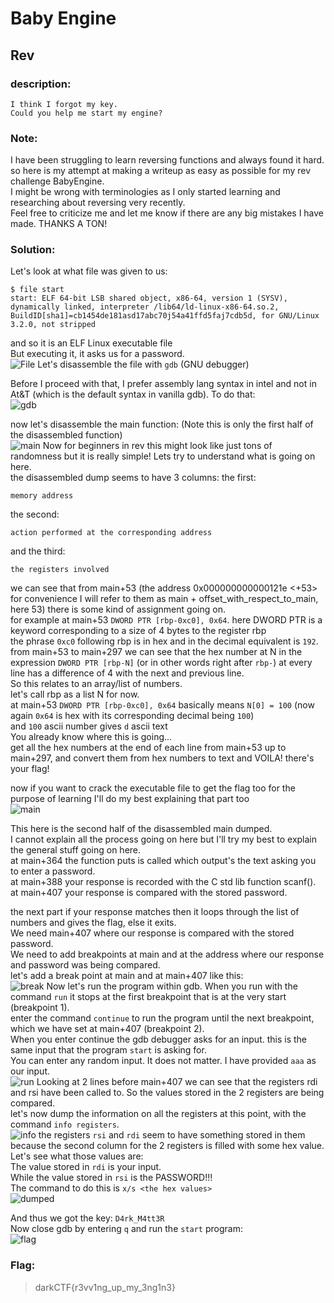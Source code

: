 # Baby Engine
## Rev

### description:
```
I think I forgot my key.
Could you help me start my engine?
```

### Note:
I have been struggling to learn reversing functions and always found it hard. so here is my attempt at making a writeup as easy as possible for my rev challenge BabyEngine.  
I might be wrong with terminologies as I only started learning and researching about reversing very recently.  
Feel free to criticize me and let me know if there are any big mistakes I have made. THANKS A TON!  


### Solution:  
Let's look at what file was given to us:  
```
$ file start
start: ELF 64-bit LSB shared object, x86-64, version 1 (SYSV), dynamically linked, interpreter /lib64/ld-linux-x86-64.so.2, BuildID[sha1]=cb1454de181asd17abc70j54a41ffd5faj7cdb5d, for GNU/Linux 3.2.0, not stripped
```

and so it is an ELF Linux executable file  
But executing it, it asks us for a password.  
![File](file.png)
Let's disassemble the file with `gdb` (GNU debugger)  

Before I proceed with that, I prefer assembly lang syntax in intel and not in At&T (which is the default syntax in vanilla gdb). To do that:  
![gdb](gdb.png)

now let's disassemble the main function: (Note this is only the first half of the disassembled function)  
![main](main1.png)
Now for beginners in rev this might look like just tons of randomness but it is really simple! Lets try to understand what is going on here.  
the disassembled dump seems to have 3 columns: the first:  
```
memory address
```
the second:  
```
action performed at the corresponding address
```
and the third:  
```
the registers involved  
```

we can see that from main+53 (the address 0x000000000000121e <+53> for convenience I will refer to them as main + offset_with_respect_to_main, here 53) there is some kind of assignment going on.  
for example at main+53 `DWORD PTR [rbp-0xc0], 0x64`. here DWORD PTR is a keyword corresponding to a size of 4 bytes to the register rbp  
the phrase `0xc0` following rbp is in hex and in the decimal equivalent is `192`.  
from main+53 to main+297 we can see that the hex number at N in the expression `DWORD PTR [rbp-N]` (or in other words right after `rbp-`) at every line has a difference of 4 with the next and previous line.  
So this relates to an array/list of numbers.  
let's call rbp as a list N for now.  
at main+53 `DWORD PTR [rbp-0xc0], 0x64` basically means `N[0] = 100` (now again `0x64` is hex with its corresponding decimal being `100`)  
and `100` ascii number gives `d` ascii text  
You already know where this is going...  
get all the hex numbers at the end of each line from main+53 up to main+297, and convert them from hex numbers to text and VOILA! there's your flag!  


now if you want to crack the executable file to get the flag too for the purpose of learning I'll do my best explaining that part too  
![main](main2.png)

This here is the second half of the disassembled main dumped.  
I cannot explain all the process going on here but I'll try my best to explain the general stuff going on here.  
at main+364 the function puts is called which output's the text asking you to enter a password.  
at main+388 your response is recorded with the C std lib function scanf().  
at main+407 your response is compared with the stored password.  

the next part if your response matches then it loops through the list of numbers and gives the flag, else it exits.  
We need main+407 where our response is compared with the stored password.  
We need to add breakpoints at main and at the address where our response and password was being compared.  
let's add a break point at main and at main+407 like this:  
![break](breakpoints.png)
Now let's run the program within gdb. When you run with the command `run` it stops at the first breakpoint that is at the very start (breakpoint 1).  
enter the command `continue` to run the program until the next breakpoint, which we have set at main+407 (breakpoint 2).  
When you enter continue the gdb debugger asks for an input. this is the same input that the program `start` is asking for.  
You can enter any random input. It does not matter. I have provided `aaa` as our input.  
![run](run.png)
Looking at 2 lines before main+407 we can see that the registers rdi and rsi have been called to. So the values stored in the 2 registers are being compared.  
let's now dump the information on all the registers at this point, with the command `info registers`.  
![info](info.png)
the registers `rsi` and `rdi` seem to have something stored in them because the second column for the 2 registers is filled with some hex value. Let's see what those values are:  
The value stored in `rdi` is your input.  
While the value stored in `rsi` is the PASSWORD!!!  
The command to do this is `x/s <the hex values>`  
![dumped](xs.png)

And thus we got the key: `D4rk_M4tt3R`  
Now close gdb by entering `q` and run the `start` program:  
![flag](!flag.png)

### Flag:
> darkCTF{r3vv1ng_up_my_3ng1n3}
